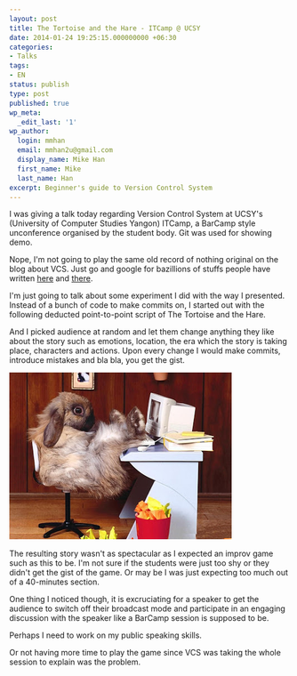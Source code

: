 ```yaml
---
layout: post
title: The Tortoise and the Hare - ITCamp @ UCSY
date: 2014-01-24 19:25:15.000000000 +06:30
categories:
- Talks
tags:
- EN
status: publish
type: post
published: true
wp_meta:
  _edit_last: '1'
wp_author:
  login: mmhan
  email: mmhan2u@gmail.com
  display_name: Mike Han
  first_name: Mike
  last_name: Han
excerpt: Beginner's guide to Version Control System
---
```

I was giving a talk today regarding Version Control System at UCSY's (University of Computer Studies Yangon) ITCamp, a BarCamp style unconference organised by the student body. Git was used for showing demo.
<!--more-->

Nope, I'm not going to play the same old record of nothing original on the blog about VCS. Just go and google for bazillions of stuffs people have written [here](stackoverflow.com/questions/1408450/why-should-i-use-version-control "Why should I use Version Control?") and [there](http://www.makeuseof.com/tag/git-version-control-youre-developer/ "What Is Git & Why You Should Use Version Control If You’re a Developer").

I'm just going to talk about some experiment I did with the way I presented. Instead of a bunch of code to make commits on, I started out with the following deducted point-to-point script of The Tortoise and the Hare.

And I picked audience at random and let them change anything they like about the story such as emotions, location, the era which the story is taking place, characters and actions. Upon every change I would make commits, introduce mistakes and bla bla, you get the gist.


<script src="https://gist.github.com/mmhan/8596175.js"></script>

![Badass Hare playing DOTA, Sleeping and still winning the race.](/assets/rabbit-playing-computer.jpg)

The resulting story wasn't as spectacular as I expected an improv game such as this to be. I'm not sure if the students were just too shy or they didn't get the gist of the game. Or may be I was just expecting too much out of a 40-minutes section.

One thing I noticed though, it is excruciating for a speaker to get the audience to switch off their broadcast mode and participate in an engaging discussion with the speaker like a BarCamp session is supposed to be.

Perhaps I need to work on my public speaking skills.

Or not having more time to play the game since VCS was taking the whole session to explain was the problem.